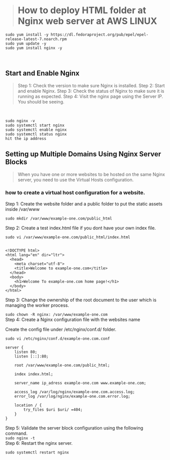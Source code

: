 > # How to deploy HTML folder at Nginx web server at AWS LINUX

```
sudo yum install -y https://dl.fedoraproject.org/pub/epel/epel-release-latest-7.noarch.rpm
sudo yum update -y
sudo yum install nginx -y

```
<br/>

## Start and Enable Nginx

> Step 1: Check the version to make sure Nginx is installed.
> Step 2: Start and enable Nginx.
> Step 3: Check the status of Nginx to make sure it is running as expected.
> Step 4: Visit the nginx page using the Server IP. You should be seeing.
<br/>

```
sudo nginx -v
sudo systemctl start nginx
sudo systemctl enable nginx
sudo systemctl status nginx
hit the ip address

```

## Setting up Multiple Domains Using Nginx Server Blocks

> When you have one or more websites to be hosted on the same Nginx server, you need to use the Virtual Hosts configuration.

### how to create a virtual host configuration for a website.

Step 1: Create the website folder and a public folder to put the static assets inside /var/www

`sudo mkdir /var/www/example-one.com/public_html`

Step 2: Create a test index.html file if you dont have your own index file.

`sudo vi /var/www/example-one.com/public_html/index.html`

```

<!DOCTYPE html>
<html lang="en" dir="ltr">
  <head>
    <meta charset="utf-8">
    <title>Welcome to example-one.com</title>
  </head>
  <body>
    <h1>Welcome To example-one.com home page!</h1>
  </body>
</html>

```

Step 3: Change the ownership of the root document to the user which is managing the worker process.<br/>

`sudo chown -R nginx: /var/www/example-one.com`
<br/>
Step 4: Create a Nginx configuration file with the websites name

Create the config file under /etc/nginx/conf.d/ folder.<br/>

`sudo vi /etc/nginx/conf.d/example-one.com.conf`
<br/>
```
server {
    listen 80;
    listen [::]:80;

    root /var/www/example-one.com/public_html;

    index index.html;

    server_name ip_adress example-one.com www.example-one.com;

    access_log /var/log/nginx/example-one.com.access.log;
    error_log /var/log/nginx/example-one.com.error.log;

    location / {
        try_files $uri $uri/ =404;
    }
}
```
Step 5: Validate the server block configuration using the following command.
<br/>
`sudo nginx -t`
<br/>
Step 6: Restart the nginx server.

`sudo systemctl restart nginx`
<br/>
